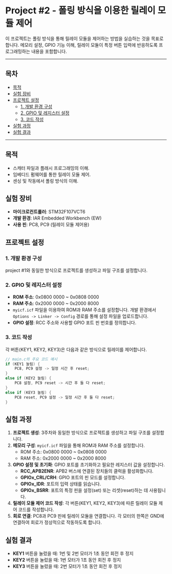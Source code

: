 # Project #2 - 폴링 방식을 이용한 릴레이 모듈 제어 
이 프로젝트는 폴링 방식을 통해 릴레이 모듈을 제어하는 방법을 실습하는 것을 목표로 합니다. 메모리 설정, GPIO 기능 이해, 릴레이 모듈이 특정 버튼 입력에 반응하도록 프로그래밍하는 내용을 포함합니다.

---

## 목차
- [목적](#목적)
- [실험 장비](#실험-장비)
- [프로젝트 설정](#프로젝트-설정)
  - [1. 개발 환경 구성](#1-개발-환경-구성)
  - [2. GPIO 및 레지스터 설정](#2-gpio-및-레지스터-설정)
  - [3. 코드 작성](#3-코드-작성)
- [실험 과정](#실험-과정)
- [실험 결과](#실험-결과)

---

## 목적
- 스캐터 파일과 플래시 프로그래밍의 이해.
- 임베디드 펌웨어를 통한 릴레이 모듈 제어.
- 센싱 및 작동에서 폴링 방식의 이해.

## 실험 장비
- **마이크로컨트롤러**: STM32F107VCT6
- **개발 환경**: IAR Embedded Workbench (EW)
- **사용 핀**: PC8, PC9 (릴레이 모듈 제어용)

## 프로젝트 설정
### 1. 개발 환경 구성
project #1와 동일한 방식으로 프로젝트를 생성하고 파일 구조를 설정합니다.

### 2. GPIO 및 레지스터 설정
- **ROM 주소**: 0x0800 0000 ~ 0x0808 0000
- **RAM 주소**: 0x2000 0000 ~ 0x2000 8000
- `myicf.icf` 파일을 이용하여 ROM과 RAM 주소를 설정합니다. 개발 환경에서 `Options -> Linker -> Config` 경로를 통해 설정 파일을 업로드합니다.
- **GPIO 설정**: RCC 주소와 사용할 GPIO 포트 핀 번호를 정의합니다.

### 3. 코드 작성
각 버튼(KEY1, KEY2, KEY3)은 다음과 같은 방식으로 릴레이를 제어합니다.
```c
// main.c의 주요 코드 예시
if (KEY1 눌림) {
    PC8, PC9 설정 -> 일정 시간 후 reset;
}
else if (KEY2 눌림) {
    PC8 설정, PC9 reset -> 시간 후 둘 다 reset;
}
else if (KEY3 눌림) {
    PC8 reset, PC9 설정 -> 일정 시간 후 둘 다 reset;
}
```

## 실험 과정
1. **프로젝트 생성**: 3주차와 동일한 방식으로 프로젝트를 생성하고 파일 구조를 설정합니다.
2. **메모리 구성**: `myicf.icf` 파일을 통해 ROM과 RAM 주소를 설정합니다.
   - ROM 주소: 0x0800 0000 ~ 0x0808 0000
   - RAM 주소: 0x2000 0000 ~ 0x2000 8000
3. **GPIO 설정 및 초기화**: GPIO 포트를 초기화하고 필요한 레지스터 값을 설정합니다.
   - **RCC_APB2ENR**: APB2 버스에 연결된 장치들의 클럭을 활성화합니다.
   - **GPIOx_CRL/CRH**: GPIO 포트의 핀 모드를 설정합니다.
   - **GPIOx_IDR**: 포트의 입력 상태를 읽습니다.
   - **GPIOx_BSRR**: 포트의 특정 핀을 설정(set) 또는 리셋(reset)하는 데 사용됩니다.
4. **릴레이 모듈 제어 코드 작성**: 각 버튼(KEY1, KEY2, KEY3)에 따른 릴레이 모듈 제어 코드를 작성합니다.
5. **회로 연결**: PC8과 PC9 핀에 릴레이 모듈을 연결합니다. 각 모터의 한쪽은 GND에 연결하여 회로가 정상적으로 작동하도록 합니다.

## 실험 결과
- **KEY1** 버튼을 눌렀을 때: 1번 및 2번 모터가 1초 동안 회전 후 정지
- **KEY2** 버튼을 눌렀을 때: 1번 모터가 1초 동안 회전 후 정지
- **KEY3** 버튼을 눌렀을 때: 2번 모터가 1초 동안 회전 후 정지
  
